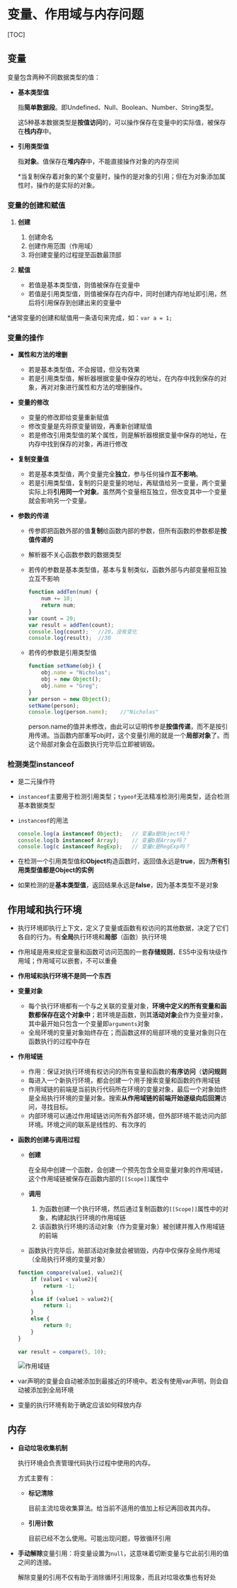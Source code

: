 # 变量、作用域与内存问题

[TOC]

## 变量

变量包含两种不同数据类型的值：

- **基本类型值**

  指**简单数据段**。即Undefined、Null、Boolean、Number、String类型。

  这5种基本数据类型是**按值访问**的，可以操作保存在变量中的实际值，被保存在**栈内存**中。

- **引用类型值**

  指**对象**。值保存在**堆内存**中，不能直接操作对象的内存空间

  *当复制保存着对象的某个变量时，操作的是对象的引用；但在为对象添加属性时，操作的是实际的对象。



### 变量的创建和赋值

1. **创建**

   1. 创建命名
   2. 创建作用范围（作用域）
   3. 将创建变量的过程提至函数最顶部

2. **赋值**

   - 若值是基本类型值，则值被保存在变量中
   - 若值是引用类型值，则值被保存在内存中，同时创建内存地址即引用，然后将引用保存到创建出来的变量中

   

*通常变量的创建和赋值用一条语句来完成，如：`var a = 1;`



### 变量的操作

- **属性和方法的增删**

  - 若是基本类型值，不会报错，但没有效果
  - 若是引用类型值，解析器根据变量中保存的地址，在内存中找到保存的对象，再对对象进行属性和方法的增删操作。

- **变量的修改**

  - 变量的修改即给变量重新赋值
  - 修改变量是先将原变量销毁，再重新创建赋值
  - 若是修改引用类型值的某个属性，则是解析器根据变量中保存的地址，在内存中找到保存的对象，再进行修改

- **复制变量值**

  - 若是基本类型值，两个变量完全**独立**，参与任何操作**互不影响**。
  - 若是引用类型值，复制的只是变量的地址，再赋值给另一变量，两个变量实际上将**引用同一个对象**。虽然两个变量相互独立，但改变其中一个变量就会影响另一个变量。

- **参数的传递**

  - 传参即把函数外部的值**复制**给函数内部的参数，但所有函数的参数都是**按值传递的**

  - 解析器不关心函数参数的数据类型

  - 若传的参数是基本类型值，基本与复制类似，函数外部与内部变量相互独立互不影响

    ```javascript
    function addTen(num) {     
        num += 10;     
        return num; 
    } 
    var count = 20; 
    var result = addTen(count); 
    console.log(count);   //20，没有变化 
    console.log(result);  //30 
    ```

  - 若传的参数是引用类型值

    ```javascript
    function setName(obj) {     
        obj.name = "Nicholas";     
        obj = new Object();     
        obj.name = "Greg"; 
    } 
    var person = new Object(); 
    setName(person); 
    console.log(person.name);    //"Nicholas" 
    ```

    person.name的值并未修改，由此可以证明传参是**按值传递**，而不是按引用传递。当函数内部重写obj时，这个变量引用的就是一个**局部对象**了。而这个局部对象会在函数执行完毕后立即被销毁。



### 检测类型instanceof

- 是二元操作符

- `instanceof`主要用于检测引用类型；`typeof`无法精准检测引用类型，适合检测基本数据类型

- `instanceof`的用法

  ```javascript
  console.log(a instanceof Object);   // 变量a是Object吗？
  console.log(b instanceof Array);    // 变量b是Array吗？
  console.log(c instanceof RegExp);   // 变量c是RegExp吗？
  ```

- 在检测一个引用类型值和**Object**构造函数时，返回值永远是**true**，因为**所有引用类型值都是Object的实例**

- 如果检测的是**基本类型值**，返回结果永远是**false**，因为基本类型不是对象



## 作用域和执行环境

- 执行环境即执行上下文，定义了变量或函数有权访问的其他数据，决定了它们各自的行为。有**全局**执行环境和**局部**（函数）执行环境

- 作用域是用来规定变量和函数可访问范围的一套**存储规则**，ES5中没有块级作用域；作用域可以嵌套，不可以重叠

- **作用域和执行环境不是同一个东西**

- **变量对象**

  - 每个执行环境都有一个与之关联的变量对象，**环境中定义的所有变量和函数都保存在这个对象中**；若环境是函数，则其**活动对象**会作为变量对象，其中最开始只包含一个变量即`arguments`对象
  - 全局环境的变量对象始终存在；而函数这样的局部环境的变量对象则只在函数执行的过程中存在

- **作用域链**

  - 作用：保证对执行环境有权访问的所有变量和函数的**有序访问**（**访问规则**
  - 每进入一个新执行环境，都会创建一个用于搜索变量和函数的作用域链
  - 作用域链的前端是当前执行代码所在环境的变量对象，最后一个对象始终是全局执行环境的变量对象。搜索**从作用域链的前端开始逐级向后回溯**访问，寻找目标。
  - 内部环境可以通过作用域链访问所有外部环境，但外部环境不能访问内部环境。环境之间的联系是线性的、有次序的
  
- **函数的创建与调用过程**

  - **创建**

    在全局中创建一个函数，会创建一个预先包含全局变量对象的作用域链，这个作用域链被保存在函数内部的`[[Scope]]`属性中

  - **调用**

    1. 为函数创建一个执行环境，然后通过复制函数的`[[Scope]]`属性中的对象，构建起执行环境的作用域链
    2. 该函数执行环境的活动对象（作为变量对象）被创建并推入作用域链的前端

  - 函数执行完毕后，局部活动对象就会被销毁，内存中仅保存全局作用域（全局执行环境的变量对象）

  ```javascript
  function compare(value1, value2){  
      if (value1 < value2){     
          return -1;     
      } 
      else if (value1 > value2){      
          return 1; 
      } 
      else {         
          return 0;   
      } 
  } 
   
  var result = compare(5, 10); 
  ```

  ![作用域链](F:\前端笔记\studyNote\images\作用域链.png)

- var声明的变量会自动被添加到最接近的环境中。若没有使用var声明，则会自动被添加到全局环境

- 变量的执行环境有助于确定应该如何释放内存



## 内存

- **自动垃圾收集机制**

  执行环境会负责管理代码执行过程中使用的内存。

  方式主要有：

  - **标记清除**

    目前主流垃圾收集算法。给当前不适用的值加上标记再回收其内存。

  - **引用计数**

    目前已经不怎么使用。可能出现问题，导致循环引用

- **手动解除**变量引用：将变量设置为`null`，这意味着切断变量与它此前引用的值之间的连接。

  解除变量的引用不仅有助于消除循环引用现象，而且对垃圾收集也有好处
